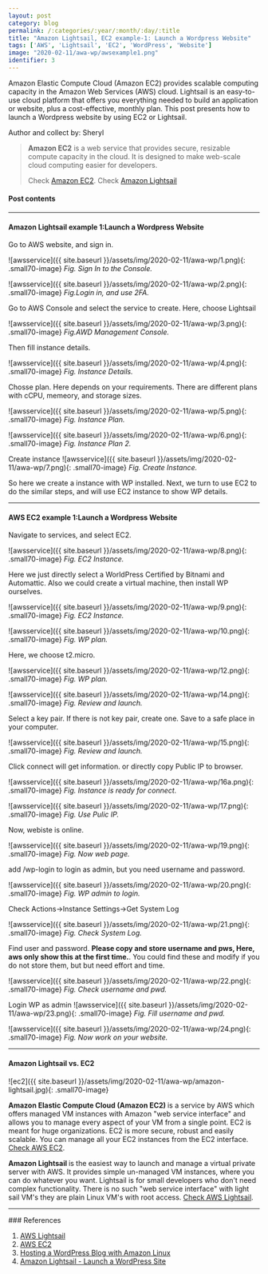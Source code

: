```yaml
---
layout: post
category: blog
permalink: /:categories/:year/:month/:day/:title
title: "Amazon Lightsail, EC2 example-1: Launch a Wordpress Website"
tags: ['AWS', 'Lightsail', 'EC2', 'WordPress', 'Website']
image: "2020-02-11/awa-wp/awsexample1.png"
identifier: 3
---
```

Amazon Elastic Compute Cloud (Amazon EC2) provides scalable computing capacity in the Amazon Web Services (AWS) cloud. Lightsail is an easy-to-use cloud platform that offers you everything needed to build an application or website, plus a cost-effective, monthly plan. This post presents how to launch a Wordpress website by using EC2 or Lightsail.

Author and collect by: Sheryl

<!--more-->

<blockquote class="tip">
 <strong>Amazon EC2</strong>  is a web service that provides secure, resizable compute capacity in the cloud. It is designed to make web-scale cloud computing easier for developers.
 
 
 Check <a href="https://aws.amazon.com/ec2/">Amazon EC2</a>.
Check <a href="https://aws.amazon.com/lightsail/">Amazon Lightsail</a> 
</blockquote>

<div class="list-of-contents">
  <h4>Post contents</h4>
  <ul></ul>
</div>


<hr class="with-margin">
<h4 class="header" id="quantization"> Amazon Lightsail example 1:Launch a Wordpress Website </h4>


Go to AWS website, and sign in.

![awsservice]({{ site.baseurl }}/assets/img/2020-02-11/awa-wp/1.png){: .small70-image}
<em class="figure">Fig. Sign In to the Console.
</em>
<br>

![awsservice]({{ site.baseurl }}/assets/img/2020-02-11/awa-wp/2.png){: .small70-image}
<em class="figure">Fig.Login in, and use 2FA.
</em>
<br>


Go to AWS Console and select the service to create. Here, choose Lightsail

![awsservice]({{ site.baseurl }}/assets/img/2020-02-11/awa-wp/3.png){: .small70-image}
<em class="figure">Fig.AWD Management Console.
</em>
<br>

Then fill instance details.

![awsservice]({{ site.baseurl }}/assets/img/2020-02-11/awa-wp/4.png){: .small70-image}
<em class="figure">Fig. Instance Details.
</em>
<br>

Chosse plan. Here depends on your requirements. There are different plans with cCPU, memeory, and storage sizes.

![awsservice]({{ site.baseurl }}/assets/img/2020-02-11/awa-wp/5.png){: .small70-image}
<em class="figure">Fig. Instance Plan.
</em>
<br>

![awsservice]({{ site.baseurl }}/assets/img/2020-02-11/awa-wp/6.png){: .small70-image}
<em class="figure">Fig. Instance Plan 2.
</em>
<br>

Create instance
![awsservice]({{ site.baseurl }}/assets/img/2020-02-11/awa-wp/7.png){: .small70-image}
<em class="figure">Fig. Create Instance.
</em>
<br>

So here we create a instance with WP installed. Next, we turn to use EC2 to do the similar steps, and will use EC2 instance to show WP details.


<hr class="with-margin">
<h4 class="header" id="quantization"> AWS EC2 example 1:Launch a Wordpress Website </h4>


Navigate to services, and select EC2.

![awsservice]({{ site.baseurl }}/assets/img/2020-02-11/awa-wp/8.png){: .small70-image}
<em class="figure">Fig. EC2 Instance.
</em>
<br>


Here we just directly select a WorldPress Certified by Bitnami and Automattic.
Also we could create a virtual machine, then install WP ourselves.

![awsservice]({{ site.baseurl }}/assets/img/2020-02-11/awa-wp/9.png){: .small70-image}
<em class="figure">Fig. EC2 Instance.
</em>
<br>


![awsservice]({{ site.baseurl }}/assets/img/2020-02-11/awa-wp/10.png){: .small70-image}
<em class="figure">Fig. WP plan.
</em>
<br>

Here, we choose t2.micro.

![awsservice]({{ site.baseurl }}/assets/img/2020-02-11/awa-wp/12.png){: .small70-image}
<em class="figure">Fig. WP plan.
</em>
<br>


![awsservice]({{ site.baseurl }}/assets/img/2020-02-11/awa-wp/14.png){: .small70-image}
<em class="figure">Fig. Review and launch.
</em>
<br>

Select a key pair. If there is not key pair, create one. Save to a safe place in your computer. 

![awsservice]({{ site.baseurl }}/assets/img/2020-02-11/awa-wp/15.png){: .small70-image}
<em class="figure">Fig. Review and launch.
</em>
<br>

Click connect will get information. or directly copy Public IP to browser.

![awsservice]({{ site.baseurl }}/assets/img/2020-02-11/awa-wp/16a.png){: .small70-image}
<em class="figure">Fig. Instance is ready for connect.
</em>
<br>

![awsservice]({{ site.baseurl }}/assets/img/2020-02-11/awa-wp/17.png){: .small70-image}
<em class="figure">Fig. Use Pulic IP.
</em>
<br>

Now, webiste is online. 

![awsservice]({{ site.baseurl }}/assets/img/2020-02-11/awa-wp/19.png){: .small70-image}
<em class="figure">Fig. Now web page.
</em>
<br>

add /wp-login to login as admin, but you need username and password.

![awsservice]({{ site.baseurl }}/assets/img/2020-02-11/awa-wp/20.png){: .small70-image}
<em class="figure">Fig. WP admin to login.
</em>
<br>

Check Actions->Instance Settings->Get System Log

![awsservice]({{ site.baseurl }}/assets/img/2020-02-11/awa-wp/21.png){: .small70-image}
<em class="figure">Fig. Check System Log.
</em>
<br>

Find user and password. <strong>Please copy and store username and pws, Here, aws only show this at the first time.</strong>.  You could find these and modify if you do not store them, but but need effort and time. 

![awsservice]({{ site.baseurl }}/assets/img/2020-02-11/awa-wp/22.png){: .small70-image}
<em class="figure">Fig. Check username and pwd.
</em>
<br>

Login WP as admin
![awsservice]({{ site.baseurl }}/assets/img/2020-02-11/awa-wp/23.png){: .small70-image}
<em class="figure">Fig. Fill username and pwd.
</em>
<br>



![awsservice]({{ site.baseurl }}/assets/img/2020-02-11/awa-wp/24.png){: .small70-image}
<em class="figure">Fig. Now work on your website.
</em>
<br>

<hr class="with-margin">
<h4 class="header" id="quantization"> Amazon Lightsail vs. EC2</h4>

![ec2]({{ site.baseurl }}/assets/img/2020-02-11/awa-wp/amazon-lightsail.jpg){: .small70-image}
<em class="figure"></em>
<br>
 
 
<strong> Amazon Elastic Compute Cloud (Amazon EC2) </strong>is a service by AWS which offers managed VM instances with Amazon "web service interface" and allows you to manage every aspect of your VM from a single point. EC2 is meant for huge organizations. EC2 is more secure, robust and easily scalable. You can manage all your EC2 instances from the EC2 interface. <a href="https://aws.amazon.com/ec2/">Check AWS EC2</a>.
 
 
<strong>Amazon Lightsail </strong>is the easiest way to launch and manage a virtual private server with AWS. It provides simple un-managed VM instances, where you can do whatever you want. Lightsail is for small developers who don't need complex functionality.
There is no such "web service interface" with light sail VM's they are plain Linux VM's with root access.  <a href="https://aws.amazon.com/lightsail/">Check AWS Lightsail</a>.

<hr class="with-margin">
### References

<ol>

<li><a href="https://aws.amazon.com/lightsail/">AWS Lightsail</a></li>

<li><a href="https://aws.amazon.com/ec2/">AWS EC2</a></li>

<li><a href="https://docs.aws.amazon.com/AWSEC2/latest/UserGuide/hosting-wordpress.html">Hosting a WordPress Blog with Amazon Linux</a></li>
 
 
 <li><a href="https://lightsail.aws.amazon.com/ls/docs/en_us/articles/amazon-lightsail-tutorial-launching-and-configuring-wordpress">Amazon Lightsail - Launch a WordPress Site</a></li>
  
</ol>
